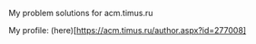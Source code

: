My problem solutions for acm.timus.ru

My profile: (here)[https://acm.timus.ru/author.aspx?id=277008]